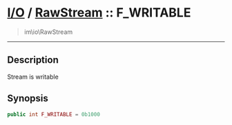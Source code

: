# [I/O](io.md) / [RawStream](io-RawStream.md) :: F_WRITABLE
 > im\io\RawStream
____

## Description
Stream is writable

## Synopsis
```php
public int F_WRITABLE = 0b1000
```
